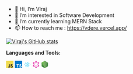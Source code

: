 - 👋 Hi, I’m Viraj
- 👀 I’m interested in Software Development
- 🌱 I’m currently learning MERN Stack
- 📫 How to reach me : https://vdere.vercel.app/


[![Viraj's GitHub stats](https://github-readme-stats.vercel.app/api?username=vdere&count_private=true&show_icons=true&hide=issues,contribs,prs)](https://github.com/vdere/github-readme-stats)

**Languages and Tools:**  

<code><img height="20" src="https://raw.githubusercontent.com/github/explore/80688e429a7d4ef2fca1e82350fe8e3517d3494d/topics/javascript/javascript.png"></code>
<code><img height="20" src="https://raw.githubusercontent.com/github/explore/80688e429a7d4ef2fca1e82350fe8e3517d3494d/topics/typescript/typescript.png"></code>
<code><img height="20" src="https://raw.githubusercontent.com/github/explore/80688e429a7d4ef2fca1e82350fe8e3517d3494d/topics/react/react.png"></code>
<code><img height="20" src="https://raw.githubusercontent.com/github/explore/5c058a388828bb5fde0bcafd4bc867b5bb3f26f3/topics/graphql/graphql.png"></code>
<code><img height="20" src="https://raw.githubusercontent.com/github/explore/80688e429a7d4ef2fca1e82350fe8e3517d3494d/topics/nodejs/nodejs.png"></code>

<!---
vdere/vdere is a ✨ special ✨ repository because its `README.md` (this file) appears on your GitHub profile.
You can click the Preview link to take a look at your changes.
--->
